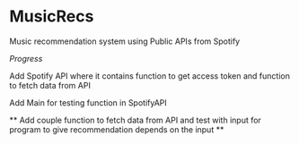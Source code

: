# MusicRecs

Music recommendation system using Public APIs from Spotify

_Progress_

Add Spotify API where it contains function to get access token and function to fetch data from API

Add Main for testing function in SpotifyAPI

**
Add couple function to fetch data from API and test with input for program to give recommendation depends on the input
**
